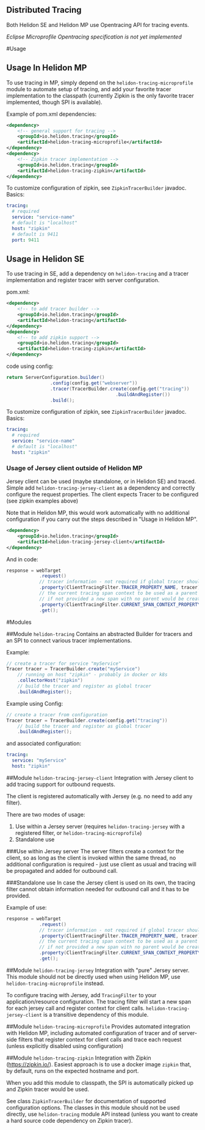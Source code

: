 Distributed Tracing
---

Both Helidon SE and Helidon MP use Opentracing API for tracing
events.

_Eclipse Microprofile Opentracing specification is not yet implemented_

#Usage
## Usage In Helidon MP
To use tracing in MP, simply depend on the `helidon-tracing-microprofile` module to automate
setup of tracing, and add your favorite tracer implementation to the classpath (currently Zipkin is the only
favorite tracer implemented, though SPI is available).

Example of pom.xml dependencies:
```xml
<dependency>
    <!-- general support for tracing -->
    <groupId>io.helidon.tracing</groupId>
    <artifactId>helidon-tracing-microprofile</artifactId>
</dependency>
<dependency>
    <!-- Zipkin tracer implementation -->
    <groupId>io.helidon.tracing</groupId>
    <artifactId>helidon-tracing-zipkin</artifactId>
</dependency>
```

To customize configuration of zipkin, see `ZipkinTracerBuilder` javadoc. Basics:
```yaml
tracing:
  # required
  service: "service-name"
  # default is "localhost"
  host: "zipkin"
  # default is 9411
  port: 9411
```

## Usage in Helidon SE
To use tracing in SE, add a dependency on `helidon-tracing` and a tracer
implementation and register tracer with server configuration.

pom.xml:
```xml
<dependency>
    <!-- to add tracer builder -->
    <groupId>io.helidon.tracing</groupId>
    <artifactId>helidon-tracing</artifactId>
</dependency>
<dependency>
    <!-- to add zipkin support -->
    <groupId>io.helidon.tracing</groupId>
    <artifactId>helidon-tracing-zipkin</artifactId>
</dependency>
```

code using config:
```java
return ServerConfiguration.builder()
                .config(config.get("webserver"))
                .tracer(TracerBuilder.create(config.get("tracing"))
                                        .buildAndRegister())
                .build();
```

To customize configuration of zipkin, see `ZipkinTracerBuilder` javadoc. Basics:
```yaml
tracing:
  # required
  service: "service-name"
  # default is "localhost"
  host: "zipkin"
```

### Usage of Jersey client outside of Helidon MP
Jersey client can be used (maybe standalone, or in Helidon SE) and traced.
Simple add `helidon-tracing-jersey-client` as a dependency and correctly configure
the request properties. The client expects Tracer to be configured (see zipkin examples above)
 
Note that in Helidon MP, this would work automatically with no additional configuration if you 
carry out the steps described in "Usage in Helidon MP".

```xml
<dependency>
    <groupId>io.helidon.tracing</groupId>
    <artifactId>helidon-tracing-jersey-client</artifactId>
</dependency>
```

And in code:
```java
response = webTarget
            .request()
            // tracer information - not required if global tracer should be used
            .property(ClientTracingFilter.TRACER_PROPERTY_NAME, tracer)
            // the current tracing span context to be used as a parent for outbound request
            // if not provided a new span with no parent would be created
            .property(ClientTracingFilter.CURRENT_SPAN_CONTEXT_PROPERTY_NAME, spanContext)
            .get();
```

#Modules

##Module `helidon-tracing`
Contains an abstracted Builder for tracers and an SPI
to connect various tracer implementations.

Example:
```java
// create a tracer for service "myService"
Tracer tracer = TracerBuilder.create("myService")
    // running on host "zipkin" - probably in docker or k8s
    .collectorHost("zipkin")
    // build the tracer and register as global tracer
    .buildAndRegister();
```

Example using Config:
```java
// create a tracer from configuration
Tracer tracer = TracerBuilder.create(config.get("tracing"))    
    // build the tracer and register as global tracer
    .buildAndRegister();
```

and associated configuration:
```yaml
tracing:
  service: "myService"
  host: "zipkin"
```

##Module `helidon-tracing-jersey-client`
Integration with Jersey client to add tracing support
 for outbound requests.
 
The client is registered automatically with Jersey (e.g. no need to add any filter).

There are two modes of usage:
1. Use within a Jersey server (requires `helidon-tracing-jersey` with a registered filter, or `helidon-tracing-microprofile`)
2. Standalone use

###Use within Jersey server
The server filters create a context for the client, so as long as the client is invoked
within the same thread, no additional configuration is required - just use 
client as usual and tracing will be propagated and added for outbound call.

###Standalone use
In case the Jersey client is used on its own, the tracing filter cannot obtain 
information needed for outbound call and it has to be provided.

Example of use:
```java
response = webTarget
            .request()
            // tracer information - not required if global tracer should be used
            .property(ClientTracingFilter.TRACER_PROPERTY_NAME, tracer)
            // the current tracing span context to be used as a parent for outbound request
            // if not provided a new span with no parent would be created
            .property(ClientTracingFilter.CURRENT_SPAN_CONTEXT_PROPERTY_NAME, spanContext)
            .get();
``` 

##Module `helidon-tracing-jersey`
Integration with "pure" Jersey server. This module should not be directly used when using
Helidon MP, use `helidon-tracing-microprofile` instead.

To configure tracing with Jersey, add `TracingFilter` to your application/resource configuration.
The tracing filter will start a new span for each jersey call and register context for client calls.
`helidon-tracing-jersey-client` is a transitive dependency of this module.

##Module `helidon-tracing-microprofile`
Provides automated integration with Helidon MP, including automated configuration of
tracer and of server-side filters that register context for client calls and trace each 
request (unless explicitly disabled using configuration)

##Module `helidon-tracing-zipkin`
Integration with Zipkin (https://zipkin.io/). Easiest approach is to use a docker image
`zipkin` that, by default, runs on the expected hostname and port.

When you add this module to classpath, the SPI is automatically picked up and Zipkin tracer 
would be used.

See class `ZipkinTracerBuilder` for documentation of supported configuration options. The classes
in this module should not be used directly, use `helidon-tracing` module API instead (unless
you want to create a hard source code dependency on Zipkin tracer).
